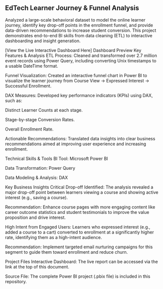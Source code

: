 ## EdTech Learner Journey & Funnel Analysis

Analyzed a large-scale behavioral dataset to model the online learner journey, identify key drop-off points in the enrollment funnel, and provide data-driven recommendations to increase student conversion. This project demonstrates end-to-end BI skills from data cleaning (ETL) to interactive dashboarding and insight generation.

[View the Live Interactive Dashboard Here]
Dashboard Preview
Key Features & Analysis
ETL Process: Cleaned and transformed over 2.7 million event records using Power Query, including converting Unix timestamps to a usable DateTime format.

Funnel Visualization: Created an interactive funnel chart in Power BI to visualize the learner journey from Course View → Expressed Interest → Successful Enrollment.

DAX Measures: Developed key performance indicators (KPIs) using DAX, such as:

Distinct Learner Counts at each stage.

Stage-by-stage Conversion Rates.

Overall Enrollment Rate.

Actionable Recommendations: Translated data insights into clear business recommendations aimed at improving user experience and increasing enrollment.

Technical Skills & Tools
BI Tool: Microsoft Power BI

Data Transformation: Power Query

Data Modeling & Analysis: DAX

Key Business Insights
Critical Drop-off Identified: The analysis revealed a major drop-off point between learners viewing a course and showing active interest (e.g., saving a course).

Recommendation: Enhance course pages with more engaging content like career outcome statistics and student testimonials to improve the value proposition and drive interest.

High Intent from Engaged Users: Learners who expressed interest (e.g., added a course to a cart) converted to enrollment at a significantly higher rate, identifying them as a high-intent audience.

Recommendation: Implement targeted email nurturing campaigns for this segment to guide them toward enrollment and reduce churn.

Project Files
Interactive Dashboard: The live report can be accessed via the link at the top of this document.

Source File: The complete Power BI project (.pbix file) is included in this repository.
